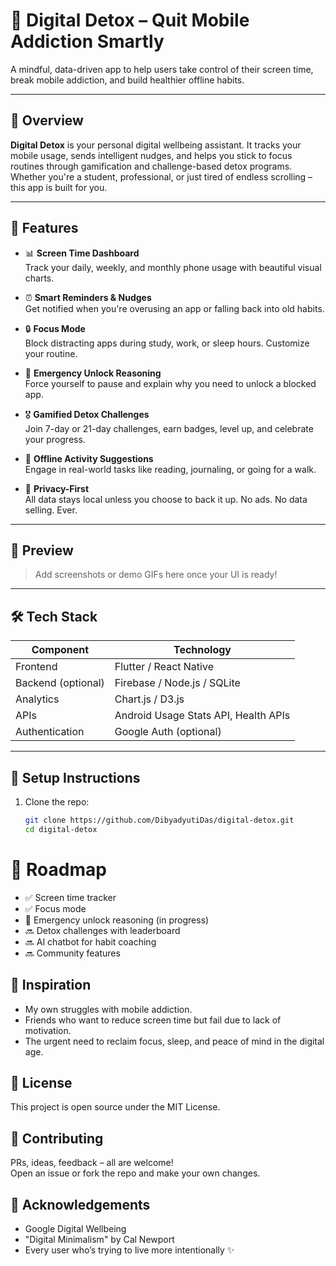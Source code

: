 # 📵 Digital Detox – Quit Mobile Addiction Smartly

A mindful, data-driven app to help users take control of their screen time, break mobile addiction, and build healthier offline habits.

---

## 🚀 Overview

**Digital Detox** is your personal digital wellbeing assistant. It tracks your mobile usage, sends intelligent nudges, and helps you stick to focus routines through gamification and challenge-based detox programs. Whether you're a student, professional, or just tired of endless scrolling – this app is built for you.

---

## 🎯 Features

- 📊 **Screen Time Dashboard**  
  Track your daily, weekly, and monthly phone usage with beautiful visual charts.

- ⏰ **Smart Reminders & Nudges**  
  Get notified when you're overusing an app or falling back into old habits.

- 🔒 **Focus Mode**  
  Block distracting apps during study, work, or sleep hours. Customize your routine.

- 🧠 **Emergency Unlock Reasoning**  
  Force yourself to pause and explain why you need to unlock a blocked app.

- 🎖️ **Gamified Detox Challenges**  
  Join 7-day or 21-day challenges, earn badges, level up, and celebrate your progress.

- 🧘 **Offline Activity Suggestions**  
  Engage in real-world tasks like reading, journaling, or going for a walk.

- 🔐 **Privacy-First**  
  All data stays local unless you choose to back it up. No ads. No data selling. Ever.

---

## 📸 Preview

> Add screenshots or demo GIFs here once your UI is ready!

---

## 🛠️ Tech Stack

| Component        | Technology         |
|------------------|--------------------|
| Frontend         | Flutter / React Native |
| Backend (optional) | Firebase / Node.js / SQLite |
| Analytics        | Chart.js / D3.js |
| APIs             | Android Usage Stats API, Health APIs |
| Authentication   | Google Auth (optional) |

---

## 🧪 Setup Instructions

1. Clone the repo:
   ```bash
   git clone https://github.com/DibyadyutiDas/digital-detox.git
   cd digital-detox

# 🎯 Roadmap
- ✅ Screen time tracker
- ✅ Focus mode
- 🔄 Emergency unlock reasoning (in progress)
- 🔜 Detox challenges with leaderboard
- 🔜 AI chatbot for habit coaching
- 🔜 Community features

## 🧠 Inspiration
- My own struggles with mobile addiction.
- Friends who want to reduce screen time but fail due to lack of motivation.
- The urgent need to reclaim focus, sleep, and peace of mind in the digital age.

## 📜 License
This project is open source under the MIT License.

## 🤝 Contributing
PRs, ideas, feedback – all are welcome!  
Open an issue or fork the repo and make your own changes.

## 🙌 Acknowledgements
- Google Digital Wellbeing
- "Digital Minimalism" by Cal Newport
- Every user who’s trying to live more intentionally ✨
